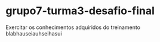 # grupo7-turma3-desafio-final
Exercitar os conhecimentos adquiridos do treinamento
blabhauseiauhseihasui